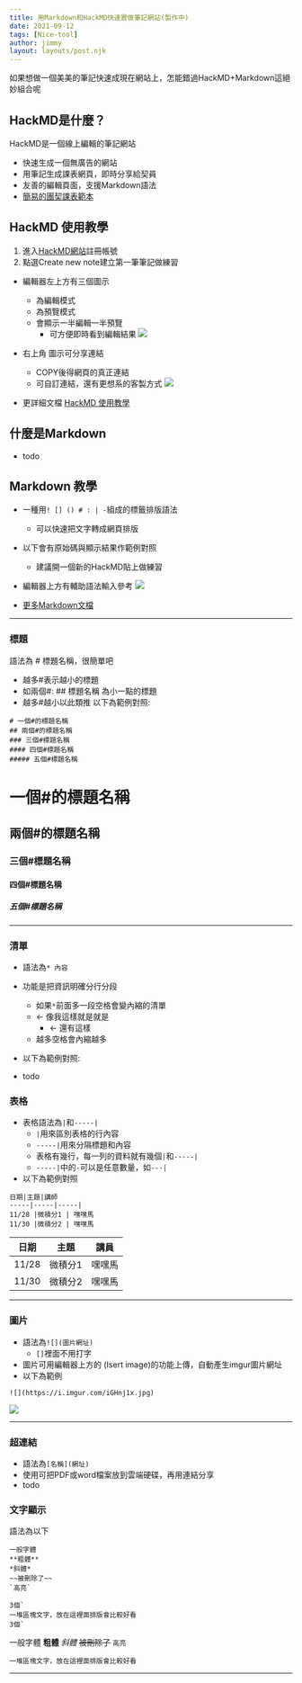 ```yaml
---
title: 用Markdown和HackMD快速實做筆記網站(製作中)
date: 2021-09-12
tags: [Nice-tool]
author: jimmy
layout: layouts/post.njk
---
```


<!-- summary -->
如果想做一個美美的筆記快速成現在網站上，怎能錯過HackMD+Markdown這絕妙組合呢
<!-- summary -->

## HackMD是什麼？
HackMD是一個線上編輯的筆記網站
* 快速生成一個無廣告的網站
* 用筆記生成課表網頁，即時分享給契員
* 友善的編輯頁面，支援Markdown語法
* [簡易的團契課表範本](https://HackMD.io/@tjc/demo_web/edit?both)

## HackMD 使用教學
1. 進入[HackMD網站](https://www.HackMD.io)註冊帳號
2. 點選<a class="btn btn-success">Create new note</a>建立第一筆筆記做練習
* 編輯器左上方有三個圖示
    * <i class="fa fa-pencil fa-fw"></i>為編輯模式
    * <i class="fa fa-eye fa-fw"></i>為預覽模式
    * <i class="fa fa-columns fa-fw"></i>會顯示一半編輯一半預覽
        * 可方便即時看到編輯結果
![](https://i.imgur.com/NWCpg61.png)

* 右上角 <i class="fa fa-share-alt fa-18"></i> 圖示可分享連結
    * COPY後得網頁的真正連結
    * 可自訂連結，還有更想系的客製方式
![](https://i.imgur.com/wbWqmIr.png)

* 更詳細文檔 [HackMD 使用教學](https://HackMD.io/c/tutorials-tw/%2Fs%2Ftutorials-tw)


## 什麼是Markdown
* todo


## Markdown 教學
* 一種用`! [] () # : | -`組成的標籤排版語法
    * 可以快速把文字轉成網頁排版
* 以下會有原始碼與顯示結果作範例對照
    * 建議開一個新的HackMD貼上做練習
* 編輯器上方有輔助語法輸入參考
![](https://i.imgur.com/0PHMYls.png)

* [更多Markdown文檔](https://Markdown.tw/)

---

### 標題
語法為 # 標題名稱，很簡單吧
* 越多#表示越小的標題
* 如兩個#: ## 標題名稱 為小一點的標題
* 越多#越小以此類推
以下為範例對照:
```
# 一個#的標題名稱
## 兩個#的標題名稱
### 三個#標題名稱
#### 四個#標題名稱
##### 五個#標題名稱
```
# 一個#的標題名稱
## 兩個#的標題名稱
### 三個#標題名稱
#### 四個#標題名稱
##### 五個#標題名稱

---

### 清單
* 語法為`* 內容`
* 功能是把資訊明確分行分段
    * 如果`*`前面多一段空格會變內縮的清單
    * <- 像我這樣就是就是
        * <- 還有這樣
    * 越多空格會內縮越多
* 以下為範例對照:

* todo
### 表格
* 表格語法為`|`和`-----|`
    * `|`用來區別表格的行內容
    * `-----|`用來分隔標題和內容
    * 表格有幾行，每一列的資料就有幾個`|`和`-----|`
    * `-----|`中的`-`可以是任意數量，如`---|`
* 以下為範例對照


```
日期|主題|講師
-----|-----|-----|
11/28 |微積分1 | 嘿嘿馬
11/30 |微積分2 | 嘿嘿馬

```


日期|主題|講員
-----|-----|-----|
11/28 |微積分1 | 嘿嘿馬
11/30 |微積分2 | 嘿嘿馬

---

### 圖片
* 語法為`![](圖片網址)`
    * `[]`裡面不用打字
* 圖片可用編輯器上方的 <i class="fa fa-picture-o"></i> (Isert image)的功能上傳，自動產生imgur圖片網址
* 以下為範例
```
![](https://i.imgur.com/iGHnj1x.jpg)
```
![](https://i.imgur.com/iGHnj1x.jpg)

---

### 超連結
* 語法為`[名稱](網址)`
* 使用可把PDF或word檔案放到雲端硬碟，再用連結分享
* todo

### 文字顯示
語法為以下

```
一般字體
**粗體**
*斜體*
~~被刪除了~~
`高亮`

3個`
一堆區塊文字，放在這裡面排版會比較好看
3個`
```
一般字體
**粗體**
*斜體*
~~被刪除了~~
`高亮`
```
一堆區塊文字，放在這裡面排版會比較好看
```
---
